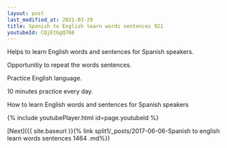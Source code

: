 ```yaml
---
layout: post
last_modified_at: 2021-03-29
title: Spanish to English learn words sentences 921 
youtubeId: CQjEtGgQ768
---
```

 
 
Helps to learn English words and sentences for Spanish speakers.

Opportunitiy to repeat the words sentences. 

Practice English language. 
 
10 minutes practice every day. 
 
How to learn English words and sentences for Spanish speakers 
 
{% include youtubePlayer.html id=page.youtubeId %}
 
 
[Next]({{ site.baseurl }}{% link  split1/_posts/2017-06-06-Spanish to english learn words sentences 1464 .md%})
 
